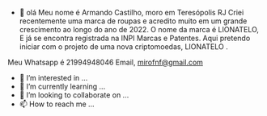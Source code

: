 - 👋 olá 
Meu nome é Armando Castilho, moro em Teresópolis RJ 
Criei recentemente uma marca de roupas e acredito muito em um grande crescimento ao longo do ano de 2022.
O nome da marca é LIONATELO,  E já se encontra registrada na INPI Marcas e Patentes. 
Aqui pretendo iniciar com o projeto de uma nova criptomoedas, LIONATELO . 

Meu Whatsapp é 21994948046
Email, mirofnf@gmail.com
- 👀 I’m interested in ...
- 🌱 I’m currently learning ...
- 💞️ I’m looking to collaborate on ...
- 📫 How to reach me ...

<!---
Lionatelo2022/Lionatelo2022 is a ✨ special ✨ repository because its `README.md` (this file) appears on your GitHub profile.
You can click the Preview link to take a look at your changes.
--->
